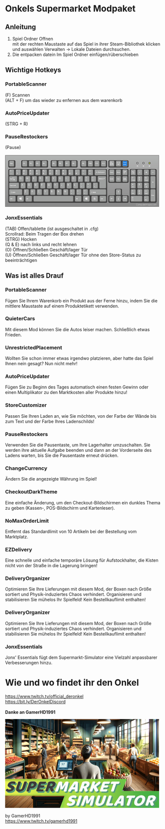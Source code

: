 # Onkels Supermarket Modpaket

## Anleitung
1. Spiel Ordner Offnen <br>
mit der rechten Maustaste auf das Spiel in ihrer Steam-Bibliothek klicken und auswählen Verwalten -> Lokale Dateien durchsuchen.
2. Die entpacken datein Im Spiel Ordner einfügen/rüberschieben

## Wichtige Hotkeys
### PortableScanner
(F) Scannen <br>
(ALT + F) um das wieder zu enfernen aus dem warenkorb
### AutoPriceUpdater
(STRG + R)
### PauseRestockers
(Pause) <br><br>
<img width="500" src="/README/pause.jpg">

### JonxEssentials
(TAB) Offen/tablette (ist ausgeschaltet in .cfg) <br>
Scrollrad: Beim Tragen der Box drehen <br>
(STRG) Hocken <br>
(Q & E) nach links und recht lehnen <br>
(O) Öffnen/Schließen Geschäft/lager Tür <br>
(U) Öffnen/Schließen Geschäft/lager Tür ohne den Store-Status zu beeinträchtigen

## Was ist alles Drauf
### PortableScanner
Fügen Sie Ihrem Warenkorb ein Produkt aus der Ferne hinzu, indem Sie die mittlere Maustaste auf einem Produktetikett verwenden.
### QuieterCars
Mit diesem Mod können Sie die Autos leiser machen. Schließlich etwas Frieden.
### UnrestrictedPlacement
Wollten Sie schon immer etwas irgendwo platzieren, aber hatte das Spiel Ihnen nein gesagt? Nun nicht mehr!
### AutoPriceUpdater
Fügen Sie zu Beginn des Tages automatisch einen festen Gewinn oder einen Multiplikator zu den Marktkosten aller Produkte hinzu!
### StoreCustomizer
Passen Sie Ihren Laden an, wie Sie möchten, von der Farbe der Wände bis zum Text und der Farbe Ihres Ladenschilds!
### PauseRestockers
Verwenden Sie die Pausentaste, um Ihre Lagerhalter umzuschalten. Sie werden ihre aktuelle Aufgabe beenden und dann an der Vorderseite des Ladens warten, bis Sie die Pausentaste erneut drücken.
### ChangeCurrency
Ändern Sie die angezeigte Währung im Spiel!
### CheckoutDarkTheme
Eine einfache Änderung, um den Checkout-Bildschirmen ein dunkles Thema zu geben (Kassen-, POS-Bildschirm und Kartenleser).
### NoMaxOrderLimit
Entfernt das Standardlimit von 10 Artikeln bei der Bestellung vom Marktplatz.
### EZDelivery
Eine schnelle und einfache temporäre Lösung für Aufstockhalter, die Kisten nicht von der Straße in die Lagerung bringen!
### DeliveryOrganizer
Optimieren Sie Ihre Lieferungen mit diesem Mod, der Boxen nach Größe sortiert und Physik-induziertes Chaos verhindert. Organisieren und stabilisieren Sie mühelos Ihr Spielfeld! Kein Bestellkauflimit enthalten!
### DeliveryOrganizer
Optimieren Sie Ihre Lieferungen mit diesem Mod, der Boxen nach Größe sortiert und Physik-induziertes Chaos verhindert. Organisieren und stabilisieren Sie mühelos Ihr Spielfeld! Kein Bestellkauflimit enthalten!
### JonxEssentials
Jonx' Essentials fügt dem Supermarkt-Simulator eine Vielzahl anpassbarer Verbesserungen hinzu.


# Wie und wo findet ihr den Onkel
https://www.twitch.tv/official_deronkel <br>
https://bit.ly/DerOnkelDiscord 
<br><br>
**Danke an GamerHD1991**
<p align="">
  <img width="500" src="/README/capsule_616x353.jpg">
</p>

by GamerHD1991 <br>
https://www.twitch.tv/gamerhd1991
